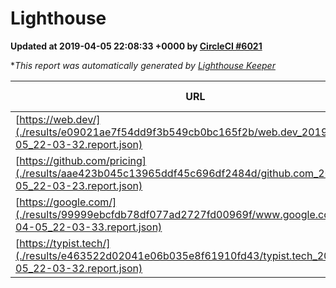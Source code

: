 
# Lighthouse

**Updated at 2019-04-05 22:08:33 +0000 by [CircleCI #6021](https://circleci.com/gh/ItinerisLtd/lighthouse-keeper-example/6021)**

**This report was automatically generated by [Lighthouse Keeper](https://github.com/itinerisltd/lighthouse-keeper)*

| URL | Performance | Accessibility | Best Practices | SEO | PWA | Updated At |
| --- | --- | --- | --- | --- | --- | --- |
| [https://web.dev/](./results/e09021ae7f54dd9f3b549cb0bc165f2b/web.dev_2019-04-05_22-03-32.report.json) | 0.97 | 0.93 | 1 | 0.96 | 1 | 2019-04-05T22:03:32.650Z |
| [https://github.com/pricing](./results/aae423b045c13965ddf45c696df2484d/github.com_2019-04-05_22-03-23.report.json) | 0.87 | 0.89 | 0.93 | 0.9 | 0.58 | 2019-04-05T22:03:23.815Z |
| [https://google.com/](./results/99999ebcfdb78df077ad2727fd00969f/www.google.com_2019-04-05_22-03-33.report.json) | 0.96 | 0.71 | 0.93 | 0.8 | 0.58 | 2019-04-05T22:03:33.442Z |
| [https://typist.tech/](./results/e463522d02041e06b035e8f61910fd43/typist.tech_2019-04-05_22-03-32.report.json) | 1 |  |  |  |  | 2019-04-05T22:03:32.476Z |
